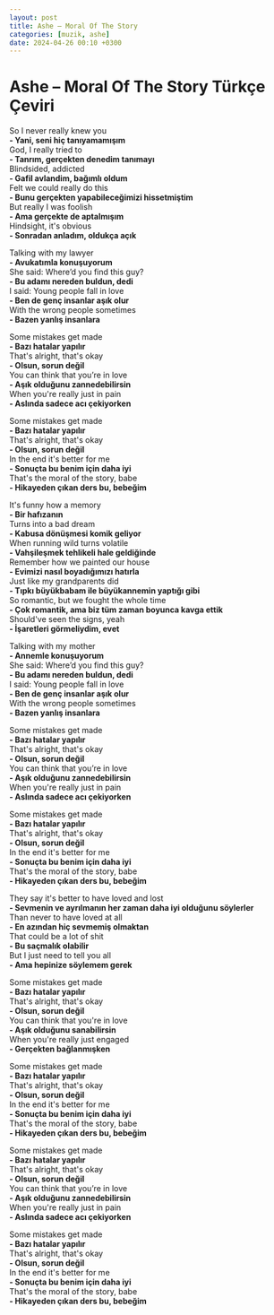 ```yaml
---
layout: post
title: Ashe – Moral Of The Story
categories: [muzik, ashe]
date: 2024-04-26 00:10 +0300
---
```


# Ashe – Moral Of The Story Türkçe Çeviri

So I never really knew you<br>
**- Yani, seni hiç tanıyamamışım<br>**
God, I really tried to<br>
**- Tanrım, gerçekten denedim tanımayı<br>**
Blindsided, addicted<br>
**- Gafil avlandim, bağımlı oldum<br>**
Felt we could really do this<br>
**- Bunu gerçekten yapabileceğimizi hissetmiştim<br>**
But really I was foolish<br>
**- Ama gerçekte de aptalmışım<br>**
Hindsight, it's obvious<br>
**- Sonradan anladım, oldukça açık**

Talking with my lawyer<br>
**- Avukatımla konuşuyorum<br>**
She said: Where’d you find this guy?<br>
**- Bu adamı nereden buldun, dedi<br>**
I said: Young people fall in love<br>
**- Ben de genç insanlar aşık olur <br>**
With the wrong people sometimes<br>
**- Bazen yanlış insanlara**

Some mistakes get made<br>
**- Bazı hatalar yapılır<br>**
That's alright, that's okay<br>
**- Olsun, sorun değil<br>**
You can think that you’re in love<br>
**- Aşık olduğunu zannedebilirsin<br>**
When you're really just in pain<br>
**- Aslında sadece acı çekiyorken**

Some mistakes get made<br>
**- Bazı hatalar yapılır<br>**
That's alright, that's okay<br>
**- Olsun, sorun değil<br>**
In the end it's better for me<br>
**- Sonuçta bu benim için daha iyi<br>**
That's the moral of the story, babe<br>
**- Hikayeden çıkan ders bu, bebeğim**

It's funny how a memory<br>
**- Bir hafızanın<br>**
Turns into a bad dream<br>
**- Kabusa dönüşmesi komik geliyor<br>**
When running wild turns volatile<br>
**- Vahşileşmek tehlikeli hale geldiğinde<br>**
Remember how we painted our house<br>
**- Evimizi nasıl boyadığımızı hatırla<br>**
Just like my grandparents did<br>
**- Tıpkı büyükbabam ile büyükannemin yaptığı gibi<br>**
So romantic, but we fought the whole time<br>
**- Çok romantik, ama biz tüm zaman boyunca kavga ettik<br>**
Should've seen the signs, yeah<br>
**- İşaretleri görmeliydim, evet**

Talking with my mother<br>
**- Annemle konuşuyorum<br>**
She said: Where’d you find this guy?<br>
**- Bu adamı nereden buldun, dedi<br>**
I said: Young people fall in love<br>
**- Ben de genç insanlar aşık olur <br>**
With the wrong people sometimes<br>
**- Bazen yanlış insanlara**

Some mistakes get made<br>
**- Bazı hatalar yapılır<br>**
That's alright, that's okay<br>
**- Olsun, sorun değil<br>**
You can think that you’re in love<br>
**- Aşık olduğunu zannedebilirsin<br>**
When you're really just in pain<br>
**- Aslında sadece acı çekiyorken**

Some mistakes get made<br>
**- Bazı hatalar yapılır<br>**
That's alright, that's okay<br>
**- Olsun, sorun değil<br>**
In the end it's better for me<br>
**- Sonuçta bu benim için daha iyi<br>**
That's the moral of the story, babe<br>
**- Hikayeden çıkan ders bu, bebeğim**

They say it's better to have loved and lost<br>
**- Sevmenin ve ayrılmanın her zaman daha iyi olduğunu söylerler<br>**
Than never to have loved at all<br>
**- En azından hiç sevmemiş olmaktan<br>**
That could be a lot of shit<br>
**- Bu saçmalık olabilir<br>**
But I just need to tell you all<br>
**- Ama hepinize söylemem gerek**

Some mistakes get made<br>
**- Bazı hatalar yapılır<br>**
That's alright, that's okay<br>
**- Olsun, sorun değil<br>**
You can think that you're in love<br>
**- Aşık olduğunu sanabilirsin<br>**
When you're really just engaged<br>
**- Gerçekten bağlanmışken**

Some mistakes get made<br>
**-  Bazı hatalar yapılır<br>**
That's alright, that's okay<br>
**-  Olsun, sorun değil<br>**
In the end it's better for me<br>
**- Sonuçta bu benim için daha iyi<br>**
That's the moral of the story, babe<br>
**- Hikayeden çıkan ders bu, bebeğim**

Some mistakes get made<br>
**-  Bazı hatalar yapılır<br>**
That's alright, that's okay<br>
**-  Olsun, sorun değil<br>**
You can think that you’re in love<br>
**-  Aşık olduğunu zannedebilirsin<br>**
When you're really just in pain<br>
**- Aslında sadece acı çekiyorken**

Some mistakes get made<br>
**- Bazı hatalar yapılır<br>**
That's alright, that's okay<br>
**- Olsun, sorun değil<br>**
In the end it's better for me<br>
**- Sonuçta bu benim için daha iyi<br>**
That's the moral of the story, babe<br>
**- Hikayeden çıkan ders bu, bebeğim**
